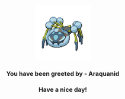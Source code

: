 <p align="center">
            <img src="https://raw.githubusercontent.com/PokeAPI/sprites/master/sprites/pokemon/752.png" width="150" height="150">
          </p>
          <h3 align="center">You have been greeted by - <b>Araquanid</b></h3>
          <h3 align="center">Have a nice day!</h3>
        
